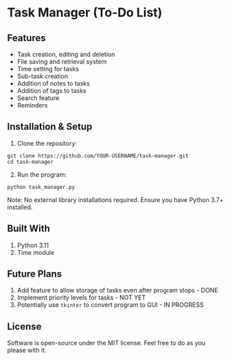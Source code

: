 # Task Manager (To-Do List)
## Features
- Task creation, editing and deletion
- File saving and retrieval system
- Time setting for tasks
- Sub-task creation
- Addition of notes to tasks
- Addition of tags to tasks
- Search feature
- Reminders

## Installation & Setup
1. Clone the repository:
```
git clone https://github.com/YOUR-USERNAME/task-manager.git
cd task-manager
```
2. Run the program:
```
python task_manager.py
```
Note: No external library installations required. Ensure you have Python 3.7+ installed.

## Built With
1. Python 3.11
2. Time module

## Future Plans
1. Add feature to allow storage of tasks even after program stops - DONE
2. Implement priority levels for tasks - NOT YET
3. Potentially use ```tkinter``` to convert program to GUI - IN PROGRESS

## License
Software is open-source under the MIT license. Feel free to do as you please with it.
